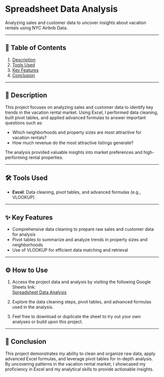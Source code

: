 # Spreadsheet Data Analysis  
Analyzing sales and customer data to uncover insights about vacation rentals using NYC Airbnb Data.  

---

## 📖 Table of Contents  
1. [Description](#description)  
2. [Tools Used](#tools-used)  
3. [Key Features](#key-features)  
4. [Conclusion](#conclusion)  

---

## 📂 Description  
This project focuses on analyzing sales and customer data to identify key trends in the vacation rental market. Using Excel, I performed data cleaning, built pivot tables, and applied advanced formulas to answer important questions such as:  
- Which neighborhoods and property sizes are most attractive for vacation rentals?  
- How much revenue do the most attractive listings generate?  

The analysis provided valuable insights into market preferences and high-performing rental properties.  

---

## 🛠️ Tools Used  
- **Excel**: Data cleaning, pivot tables, and advanced formulas (e.g., VLOOKUP)  

---

## ✨ Key Features  
- Comprehensive data cleaning to prepare raw sales and customer data for analysis  
- Pivot tables to summarize and analyze trends in property sizes and neighborhoods  
- Use of VLOOKUP for efficient data matching and retrieval  

---

## ⚙️ How to Use  
1. Access the project data and analysis by visiting the following Google Sheets link:  
   [Spreadsheet Data Analysis](https://docs.google.com/spreadsheets/d/1vmSnWnUZ16-jEMa_N8c744zsDkS503cbE-o96B4pTqM/edit?usp=sharing)  

2. Explore the data cleaning steps, pivot tables, and advanced formulas used in the analysis.  

3. Feel free to download or duplicate the sheet to try out your own analyses or build upon this project.  

---

## 📌 Conclusion  
This project demonstrates my ability to clean and organize raw data, apply advanced Excel formulas, and leverage pivot tables for in-depth analysis. By uncovering patterns in the vacation rental market, I showcased my proficiency in Excel and my analytical skills to provide actionable insights.  
